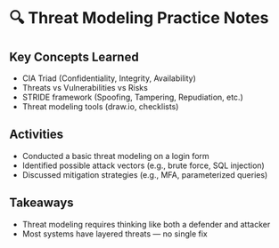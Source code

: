 # 🔍 Threat Modeling Practice Notes

## Key Concepts Learned
- CIA Triad (Confidentiality, Integrity, Availability)
- Threats vs Vulnerabilities vs Risks
- STRIDE framework (Spoofing, Tampering, Repudiation, etc.)
- Threat modeling tools (draw.io, checklists)

## Activities
- Conducted a basic threat modeling on a login form
- Identified possible attack vectors (e.g., brute force, SQL injection)
- Discussed mitigation strategies (e.g., MFA, parameterized queries)

## Takeaways
- Threat modeling requires thinking like both a defender and attacker
- Most systems have layered threats — no single fix
